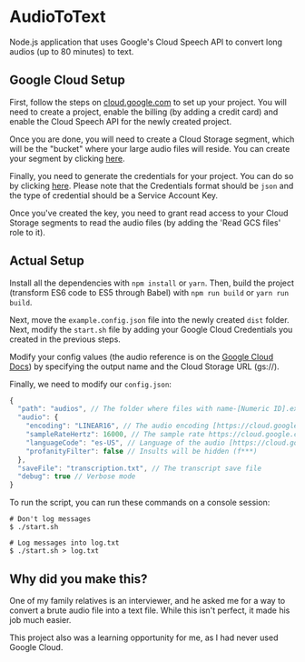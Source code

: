 # AudioToText
Node.js application that uses Google's Cloud Speech API to convert long audios (up to 80 minutes) to text.

## Google Cloud Setup

First, follow the steps on [cloud.google.com](https://cloud.google.com/speech/docs/getting-started) to set up your project. You will need to create a project, enable the billing (by adding a credit card) and enable the Cloud Speech API for the newly created project.

Once you are done, you will need to create a Cloud Storage segment, which will be the "bucket" where your large audio files will reside. You can create your segment by clicking [here](https://console.cloud.google.com/storage?_ga=1.35831520.1931673077.1494011931).

Finally, you need to generate the credentials for your project. You can do so by clicking [here](https://console.cloud.google.com/apis/credentials). Please note that the Credentials format should be `json` and the type of credential should be a Service Account Key.

Once you've created the key, you need to grant read access to your Cloud Storage segments to read the audio files (by adding the 'Read GCS files' role to it).

## Actual Setup
Install all the dependencies with `npm install` or `yarn`. Then, build the project (transform ES6 code to ES5 through Babel) with `npm run build` or `yarn run build`.

Next, move the `example.config.json` file into the newly created `dist` folder. Next, modify the `start.sh` file by adding your Google Cloud Credentials you created in the previous steps.

Modify your config values (the audio reference is on the [Google Cloud Docs](https://cloud.google.com/speech/reference/rest/v1/RecognitionConfig)) by specifying the output name and the Cloud Storage URL (gs://).

Finally, we need to modify our `config.json`:

```javascript
{
  "path": "audios", // The folder where files with name-[Numeric ID].ext are stored
  "audio": {
    "encoding": "LINEAR16", // The audio encoding [https://cloud.google.com/speech/reference/rpc/google.cloud.speech.v1beta1#google.cloud.speech.v1beta1.RecognitionConfig.AudioEncoding]
    "sampleRateHertz": 16000, // The sample rate https://cloud.google.com/speech/reference/rpc/google.cloud.speech.v1beta1#google.cloud.speech.v1beta1.RecognitionConfig
    "languageCode": "es-US", // Language of the audio [https://cloud.google.com/speech/docs/languages]
    "profanityFilter": false // Insults will be hidden (f***)
  },
  "saveFile": "transcription.txt", // The transcript save file
  "debug": true // Verbose mode
}
```

To run the script, you can run these commands on a console session:

```shell
# Don't log messages
$ ./start.sh

# Log messages into log.txt
$ ./start.sh > log.txt
```

## Why did you make this?
One of my family relatives is an interviewer, and he asked me for a way to convert a brute audio file into a text file. While this isn't perfect, it made his job much easier.

This project also was a learning opportunity for me, as I had never used Google Cloud.